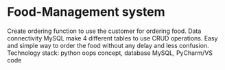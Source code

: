 # Food-Management system
Create ordering function to use the customer for ordering food. Data connectivity MySQL make 4 different tables to use CRUD operations. Easy and simple way to order the food without any delay and less confusion. Technology stack: python oops concept, database MySQL, PyCharm/VS code
